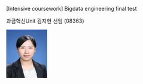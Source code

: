 [Intensive coursework] Bigdata engineering final test

과금혁신Unit 김지현 선임 (08363)

![08363](/images/08363.jpg)

